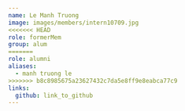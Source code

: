 ```yaml
---
name: Le Manh Truong 
image: images/members/intern10709.jpg 
<<<<<<< HEAD
role: formerMem
group: alum
=======
role: alumni
aliases:
  - manh truong le
>>>>>>> b8c8985675a23627432c7da5e8ff9e8eabca77c9
links:
  github: link_to_github 
---
```

